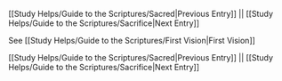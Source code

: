 [[Study Helps/Guide to the Scriptures/Sacred|Previous Entry]]  ||  [[Study Helps/Guide to the Scriptures/Sacrifice|Next Entry]]

 See [[Study Helps/Guide to the Scriptures/First Vision|First Vision]]

[[Study Helps/Guide to the Scriptures/Sacred|Previous Entry]]  ||  [[Study Helps/Guide to the Scriptures/Sacrifice|Next Entry]]